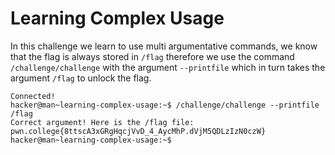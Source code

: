# Learning Complex Usage
In this challenge we learn to use multi argumentative commands, we know that the flag is always stored in `/flag` therefore we use the command `/challenge/challenge` with the argument `--printfile` which in turn takes the argument `/flag` to unlock the flag.
```
Connected!
hacker@man~learning-complex-usage:~$ /challenge/challenge --printfile /flag
Correct argument! Here is the /flag file:
pwn.college{8ttscA3xGRgHqcjVvD_4_AycMhP.dVjM5QDLzIzN0czW}
hacker@man~learning-complex-usage:~$
```
